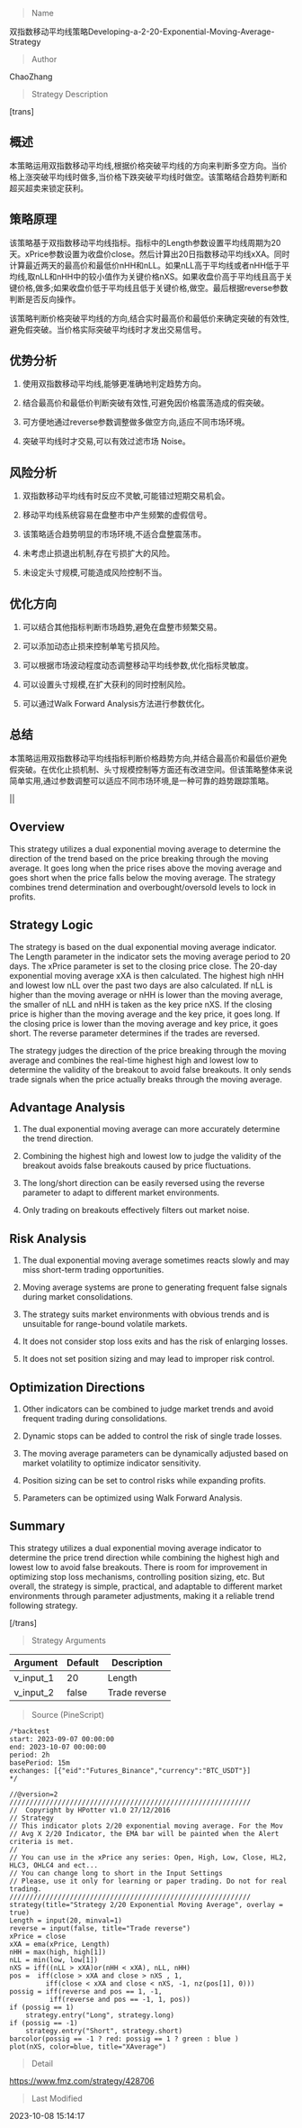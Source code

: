 
> Name

双指数移动平均线策略Developing-a-2-20-Exponential-Moving-Average-Strategy

> Author

ChaoZhang

> Strategy Description

[trans]


## 概述

本策略运用双指数移动平均线,根据价格突破平均线的方向来判断多空方向。当价格上涨突破平均线时做多,当价格下跌突破平均线时做空。该策略结合趋势判断和超买超卖来锁定获利。

## 策略原理

该策略基于双指数移动平均线指标。指标中的Length参数设置平均线周期为20天。xPrice参数设置为收盘价close。然后计算出20日指数移动平均线xXA。同时计算最近两天的最高价和最低价nHH和nLL。如果nLL高于平均线或者nHH低于平均线,取nLL和nHH中的较小值作为关键价格nXS。如果收盘价高于平均线且高于关键价格,做多;如果收盘价低于平均线且低于关键价格,做空。最后根据reverse参数判断是否反向操作。

该策略判断价格突破平均线的方向,结合实时最高价和最低价来确定突破的有效性,避免假突破。当价格实际突破平均线时才发出交易信号。

## 优势分析

1. 使用双指数移动平均线,能够更准确地判定趋势方向。

2. 结合最高价和最低价判断突破有效性,可避免因价格震荡造成的假突破。

3. 可方便地通过reverse参数调整做多做空方向,适应不同市场环境。

4. 突破平均线时才交易,可以有效过滤市场 Noise。

## 风险分析 

1. 双指数移动平均线有时反应不灵敏,可能错过短期交易机会。

2. 移动平均线系统容易在盘整市中产生频繁的虚假信号。

3. 该策略适合趋势明显的市场环境,不适合盘整震荡市。

4. 未考虑止损退出机制,存在亏损扩大的风险。

5. 未设定头寸规模,可能造成风险控制不当。

## 优化方向

1. 可以结合其他指标判断市场趋势,避免在盘整市频繁交易。

2. 可以添加动态止损来控制单笔亏损风险。

3. 可以根据市场波动程度动态调整移动平均线参数,优化指标灵敏度。 

4. 可以设置头寸规模,在扩大获利的同时控制风险。

5. 可以通过Walk Forward Analysis方法进行参数优化。

## 总结

本策略运用双指数移动平均线指标判断价格趋势方向,并结合最高价和最低价避免假突破。在优化止损机制、头寸规模控制等方面还有改进空间。但该策略整体来说简单实用,通过参数调整可以适应不同市场环境,是一种可靠的趋势跟踪策略。

|| 

## Overview

This strategy utilizes a dual exponential moving average to determine the direction of the trend based on the price breaking through the moving average. It goes long when the price rises above the moving average and goes short when the price falls below the moving average. The strategy combines trend determination and overbought/oversold levels to lock in profits.

## Strategy Logic  

The strategy is based on the dual exponential moving average indicator. The Length parameter in the indicator sets the moving average period to 20 days. The xPrice parameter is set to the closing price close. The 20-day exponential moving average xXA is then calculated. The highest high nHH and lowest low nLL over the past two days are also calculated. If nLL is higher than the moving average or nHH is lower than the moving average, the smaller of nLL and nHH is taken as the key price nXS. If the closing price is higher than the moving average and the key price, it goes long. If the closing price is lower than the moving average and key price, it goes short. The reverse parameter determines if the trades are reversed.

The strategy judges the direction of the price breaking through the moving average and combines the real-time highest high and lowest low to determine the validity of the breakout to avoid false breakouts. It only sends trade signals when the price actually breaks through the moving average.

## Advantage Analysis

1. The dual exponential moving average can more accurately determine the trend direction.

2. Combining the highest high and lowest low to judge the validity of the breakout avoids false breakouts caused by price fluctuations. 

3. The long/short direction can be easily reversed using the reverse parameter to adapt to different market environments.

4. Only trading on breakouts effectively filters out market noise.

## Risk Analysis

1. The dual exponential moving average sometimes reacts slowly and may miss short-term trading opportunities.

2. Moving average systems are prone to generating frequent false signals during market consolidations.

3. The strategy suits market environments with obvious trends and is unsuitable for range-bound volatile markets.

4. It does not consider stop loss exits and has the risk of enlarging losses. 

5. It does not set position sizing and may lead to improper risk control.

## Optimization Directions 

1. Other indicators can be combined to judge market trends and avoid frequent trading during consolidations.

2. Dynamic stops can be added to control the risk of single trade losses.

3. The moving average parameters can be dynamically adjusted based on market volatility to optimize indicator sensitivity.

4. Position sizing can be set to control risks while expanding profits. 

5. Parameters can be optimized using Walk Forward Analysis.

## Summary

This strategy utilizes a dual exponential moving average indicator to determine the price trend direction while combining the highest high and lowest low to avoid false breakouts. There is room for improvement in optimizing stop loss mechanisms, controlling position sizing, etc. But overall, the strategy is simple, practical, and adaptable to different market environments through parameter adjustments, making it a reliable trend following strategy.

[/trans]

> Strategy Arguments



|Argument|Default|Description|
|----|----|----|
|v_input_1|20|Length|
|v_input_2|false|Trade reverse|


> Source (PineScript)

``` pinescript
/*backtest
start: 2023-09-07 00:00:00
end: 2023-10-07 00:00:00
period: 2h
basePeriod: 15m
exchanges: [{"eid":"Futures_Binance","currency":"BTC_USDT"}]
*/

//@version=2
////////////////////////////////////////////////////////////
//  Copyright by HPotter v1.0 27/12/2016
// Strategy
// This indicator plots 2/20 exponential moving average. For the Mov 
// Avg X 2/20 Indicator, the EMA bar will be painted when the Alert criteria is met.
//
// You can use in the xPrice any series: Open, High, Low, Close, HL2, HLC3, OHLC4 and ect...
// You can change long to short in the Input Settings
// Please, use it only for learning or paper trading. Do not for real trading.
////////////////////////////////////////////////////////////
strategy(title="Strategy 2/20 Exponential Moving Average", overlay = true)
Length = input(20, minval=1)
reverse = input(false, title="Trade reverse")
xPrice = close
xXA = ema(xPrice, Length)
nHH = max(high, high[1])
nLL = min(low, low[1])
nXS = iff((nLL > xXA)or(nHH < xXA), nLL, nHH)
pos =  iff(close > xXA and close > nXS , 1,
	     iff(close < xXA and close < nXS, -1, nz(pos[1], 0))) 
possig = iff(reverse and pos == 1, -1,
          iff(reverse and pos == -1, 1, pos))	   
if (possig == 1) 
    strategy.entry("Long", strategy.long)
if (possig == -1)
    strategy.entry("Short", strategy.short)	   	    
barcolor(possig == -1 ? red: possig == 1 ? green : blue )
plot(nXS, color=blue, title="XAverage")
```

> Detail

https://www.fmz.com/strategy/428706

> Last Modified

2023-10-08 15:14:17
